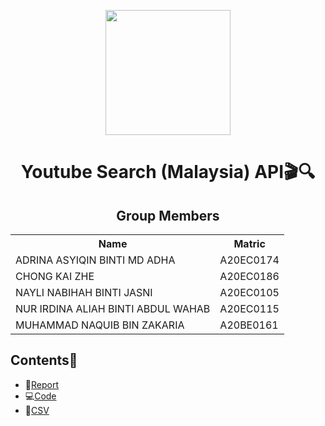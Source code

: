 <p align="center">
<img height='200px' src='https://user-images.githubusercontent.com/96984290/230807460-bc41b31f-c28c-4e92-afba-2b6e5e6e3594.jpg'/>
</p>

<h1 align='center'>Youtube Search (Malaysia) API🎬🔍</h1>

<h2 align='center'>Group Members </h2>
<table align='center'>
  <tr>
    <th>Name</th>
    <th>Matric</th>
  </tr>
  <tr>
    <td>ADRINA ASYIQIN BINTI MD ADHA</td>
    <td>A20EC0174</td>
  </tr>
  <tr>
    <td>CHONG KAI ZHE</td>
    <td>A20EC0186</td>
  </tr>
  <tr>
    <td>NAYLI NABIHAH BINTI JASNI</td>
    <td>A20EC0105</td>
  </tr>
  <tr>
    <td>NUR IRDINA ALIAH BINTI ABDUL WAHAB</td>
    <td>A20EC0115</td>
  </tr>
  <tr>
    <td>MUHAMMAD NAQUIB BIN ZAKARIA</td>
    <td>A20BE0161</td>
  </tr>
</table>


## Contents📝
- 📑[Report](https://github.com/drshahizan/special-topic-data-engineering/blob/accd4cc0707ea823667e2bc0299090d351a3b769/assignment/API/submission/CodeX/YoutubeAPI_Report_CodeX.md)
- 💻[Code](https://github.com/drshahizan/special-topic-data-engineering/blob/accd4cc0707ea823667e2bc0299090d351a3b769/assignment/API/submission/CodeX/YoutubeAPI.ipynb)
- 📂[CSV](https://github.com/drshahizan/special-topic-data-engineering/blob/accd4cc0707ea823667e2bc0299090d351a3b769/assignment/API/submission/CodeX/youtube_search_results.csv)
